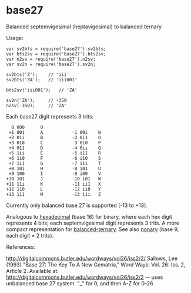 # base27

Balanced septemvigesimal (heptavigesimal) to balanced ternary

Usage:

    var sv2bts = require('base27').sv2bts;
    var bts2sv = require('base27').bts2sv;
    var n2sv = require('base27').n2sv;
    var sv2n = require('base27').sv2n;

    sv2bts('Z');    // 'iii'
    sv2bts('ZA');   // 'iii001'

    bts2sv('iii001');   // 'ZA'

    sv2n('ZA');     // -350
    n2sv(-350);     // 'ZA'


Each base27 digit represents 3 trits:

      0 000      0
     +1 001      A           -1 00i    N
     +2 01i      B           -2 0i1    O
     +3 010      C           -3 0i0    P
     +4 011      D           -4 0ii    Q
     +5 1ii      E           -5 i11    R
     +6 1i0      F           -6 i10    S
     +7 1i1      G           -7 i1i    T
     +8 10i      H           -8 i01    U
     +9 100      I           -9 i00    V
    +10 101      J           -10 i01   W
    +11 11i      K           -11 ii1   X
    +12 110      L           -12 ii0   Y
    +13 111      M           -13 iii   Z

Currently only balanced base 27 is supported (-13 to +13).

Analogous to [hexadecimal](https://en.wikipedia.org/wiki/Hexadecimal) (base 16)
for binary, where each hex digit represents 4 bits; each septemvigesimal digit
represents 3 trits. A more compact representation for
[balanced-ternary](https://github.com/thirdcoder/balanced-ternary).
See also [nonary](https://github.com/thirdcoder/nonary) (base 9, each digit = 2 trits).


References:

http://digitalcommons.butler.edu/wordways/vol26/iss2/2/
Sallows, Lee (1993) "Base 27: The Key To A New Gematria," Word Ways: Vol. 26: Iss. 2, Article 2.
Available at: http://digitalcommons.butler.edu/wordways/vol26/iss2/2
-- uses unbalanced base 27 system: "\_" for 0, and then A-Z for 0-26


